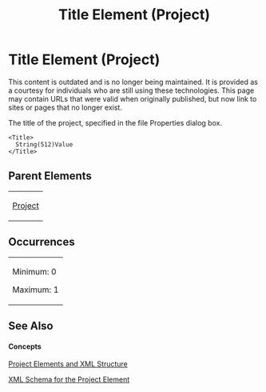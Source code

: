 ﻿---
title: Title Element (Project)
TOCTitle: Title Element
ms:assetid: fbaae44b-c895-442d-a3c0-9c67dd5f9694
ms:mtpsurl: https://msdn.microsoft.com/en-us/library/Bb968746(v=office.12)
ms:contentKeyID: 13188436
ms.date: 05/05/2014
mtps_version: v=office.12
f1_keywords:
- Title element
---

# Title Element (Project)

This content is outdated and is no longer being maintained. It is provided as a courtesy for individuals who are still using these technologies. This page may contain URLs that were valid when originally published, but now link to sites or pages that no longer exist.

The title of the project, specified in the file Properties dialog box.

    <Title>
      String(512)Value
    </Title>

## Parent Elements

<table>
<colgroup>
<col style="width: 100%" />
</colgroup>
<tbody>
<tr class="odd">
<td><p><a href="bb968701(v=office.12).md">Project</a></p></td>
</tr>
</tbody>
</table>

## Occurrences

<table>
<colgroup>
<col style="width: 100%" />
</colgroup>
<tbody>
<tr class="odd">
<td><p>Minimum: 0</p>
<p>Maximum: 1</p></td>
</tr>
</tbody>
</table>

## See Also

#### Concepts

[Project Elements and XML Structure](bb968439\(v=office.12\).md)

[XML Schema for the Project Element](bb968695\(v=office.12\).md)


